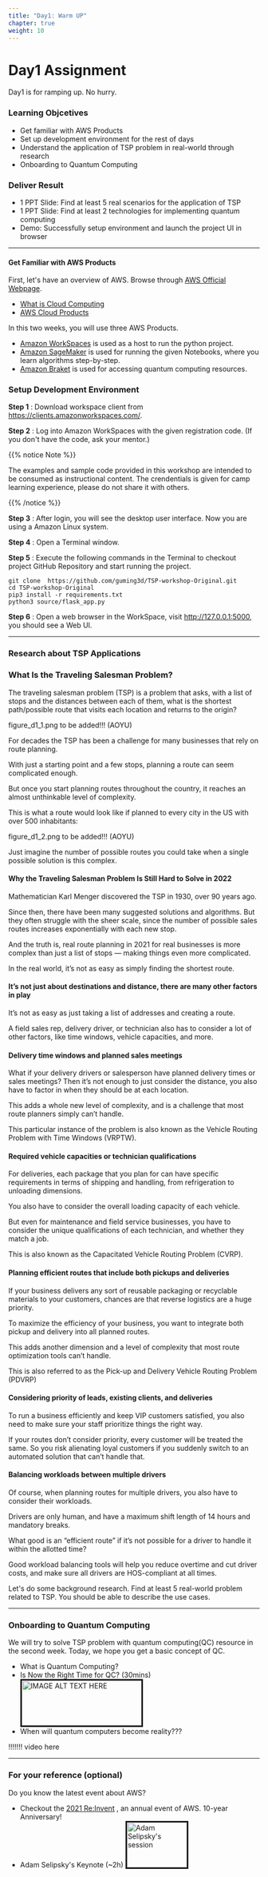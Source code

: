 ```yaml
---
title: "Day1: Warm UP"
chapter: true
weight: 10
---
```


# Day1 Assignment

Day1 is for ramping up. No hurry. 

### Learning Objcetives
- Get familiar with AWS Products
- Set up development environment for the rest of days 
- Understand the application of TSP problem in real-world through research
- Onboarding to Quantum Computing

### Deliver Result
- 1 PPT Slide: Find at least 5 real scenarios for the application of TSP 
- 1 PPT Slide: Find at least 2 technologies for implementing quantum computing
- Demo: Successfully setup environment and launch the project UI in browser

---
#### Get Familiar with AWS Products

First, let's have an overview of AWS. Browse through [AWS Official Webpage](https://aws.amazon.com/). 

* [What is Cloud Computing](https://aws.amazon.com/what-is-cloud-computing/?nc1=f_cc)
* [AWS Cloud Products](https://aws.amazon.com/products/) 

In this two weeks, you will use three AWS Products. 

 * [Amazon WorkSpaces](https://aws.amazon.com/workspaces/) is used as a host to run the python project.
 * [Amazon SageMaker](https://aws.amazon.com/sagemaker/) is used for running the given Notebooks, where you learn algorithms step-by-step.
 * [Amazon Braket](https://aws.amazon.com/braket/) is used for accessing quantum computing resources. 



### Setup Development Environment

**Step 1**  : Download workspace client from https://clients.amazonworkspaces.com/.

**Step 2** : Log into Amazon WorkSpaces with the given registration code. (If you don't have the code, ask your mentor.)


{{% notice Note %}}
<p style='text-align: left;'>
The examples and sample code provided in this workshop are intended to be consumed as instructional content. The crendentials is given for camp learning experience, please do not share it with others.
</p>
{{% /notice %}}

**Step 3** : After login, you will see the desktop user interface. Now you are using a Amazon Linux system.

**Step 4** : Open a Terminal window.

**Step 5** : Execute the following commands in the Terminal to checkout project GitHub Repository and start running the project.
```
git clone  https://github.com/guming3d/TSP-workshop-Original.git
cd TSP-workshop-Original
pip3 install -r requirements.txt
python3 source/flask_app.py
```
**Step 6** : Open a web browser in the WorkSpace, visit http://127.0.0.1:5000, you should see a Web UI.

---
### Research about TSP Applications

### What Is the Traveling Salesman Problem?

The traveling salesman problem (TSP) is a problem that asks, with a list of stops and the distances between each of them, what is the shortest path/possible route that visits each location and returns to the origin?

figure_d1_1.png to be added!!! (AOYU)

For decades the TSP has been a challenge for many businesses that rely on route planning.

With just a starting point and a few stops, planning a route can seem complicated enough.

But once you start planning routes throughout the country, it reaches an almost unthinkable level of complexity.

This is what a route would look like if planned to every city in the US with over 500 inhabitants:

figure_d1_2.png to be added!!! (AOYU)

Just imagine the number of possible routes you could take when a single possible solution is this complex.

#### Why the Traveling Salesman Problem Is Still Hard to Solve in 2022

Mathematician Karl Menger discovered the TSP in 1930, over 90 years ago.

Since then, there have been many suggested solutions and algorithms. But they often struggle with the sheer scale, since the number of possible sales routes increases exponentially with each new stop.

And the truth is, real route planning in 2021 for real businesses is more complex than just a list of stops — making things even more complicated.

In the real world, it’s not as easy as simply finding the shortest route.

#### It’s not just about destinations and distance, there are many other factors in play

It’s not as easy as just taking a list of addresses and creating a route. 

A field sales rep, delivery driver, or technician also has to consider a lot of other factors, like time windows, vehicle capacities, and more.

#### Delivery time windows and planned sales meetings

What if your delivery drivers or salesperson have planned delivery times or sales meetings? Then it’s not enough to just consider the distance, you also have to factor in when they should be at each location.

This adds a whole new level of complexity, and is a challenge that most route planners simply can’t handle.

This particular instance of the problem is also known as the Vehicle Routing Problem with Time Windows (VRPTW). 

#### Required vehicle capacities or technician qualifications

For deliveries, each package that you plan for can have specific requirements in terms of shipping and handling, from refrigeration to unloading dimensions.

You also have to consider the overall loading capacity of each vehicle.

But even for maintenance and field service businesses, you have to consider the unique qualifications of each technician, and whether they match a job.

This is also known as the Capacitated Vehicle Routing Problem (CVRP).

#### Planning efficient routes that include both pickups and deliveries

If your business delivers any sort of reusable packaging or recyclable materials to your customers, chances are that reverse logistics are a huge priority.

To maximize the efficiency of your business, you want to integrate both pickup and delivery into all planned routes.

This adds another dimension and a level of complexity that most route optimization tools can’t handle.

This is also referred to as the Pick-up and Delivery Vehicle Routing Problem (PDVRP)

#### Considering priority of leads, existing clients, and deliveries

To run a business efficiently and keep VIP customers satisfied, you also need to make sure your staff prioritize things the right way.

If your routes don’t consider priority, every customer will be treated the same. So you risk alienating loyal customers if you suddenly switch to an automated solution that can’t handle that.

#### Balancing workloads between multiple drivers

Of course, when planning routes for multiple drivers, you also have to consider their workloads.

Drivers are only human, and have a maximum shift length of 14 hours and mandatory breaks.

What good is an “efficient route” if it’s not possible for a driver to handle it within the allotted time?

Good workload balancing tools will help you reduce overtime and cut driver costs, and make sure all drivers are HOS-compliant at all times.

Let's do some background research. Find at least 5 real-world problem related to TSP. You should be able to describe the use cases. 

---
### Onboarding to Quantum Computing

We will try to solve TSP problem with quantum computing(QC) resource in the second week. Today, we hope you get a basic concept of QC. 

* What is Quantum Computing? 
* Is Now the Right Time for QC? (30mins)
<a href="http://www.youtube.com/watch?feature=player_embedded&v=_ltGOs7aN3U
" target="_blank"><img src="http://img.youtube.com/vi/_ltGOs7aN3U/0.jpg" 
alt="IMAGE ALT TEXT HERE" width="240" height="90" border="3" /></a>
* When will quantum computers become reality???

!!!!!!! video here

---
### For your reference (optional)
Do you know the latest event about AWS? 

* Checkout the [2021 Re:Invent](https://reinvent.awsevents.com/keynotes/?nc2=h_reik) , an annual event of AWS. 10-year Anniversary! 
* Adam Selipsky's Keynote (~2h)
<a href="http://www.youtube.com/watch?feature=player_embedded&v=WGA2P_oH5Xc
" target="_blank"><img src="http://img.youtube.com/vi/WGA2P_oH5Xc/0.jpg" 
alt="Adam Selipsky's session" width="120" height="90" border="3" /></a>
